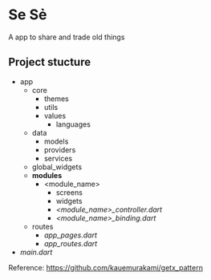 # Se Sẻ

A app to share and trade old things

## Project stucture
- app  
    - core
        - themes
        - utils
        - values
            - languages
    - data
        - models
        - providers
        - services
    - global_widgets
    - **modules**
        - <module_name>
            - screens
            - widgets
            - *<module_name>_controller.dart*
            - *<module_name>_binding.dart*
    - routes  
        - *app_pages.dart*
        - *app_routes.dart*
- *main.dart*

Reference: https://github.com/kauemurakami/getx_pattern